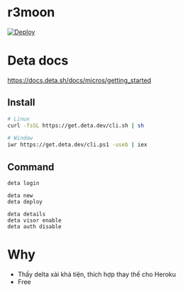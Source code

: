 # r3moon
[![Deploy](https://button.deta.dev/1/svg)](https://go.deta.dev/deploy?repo=https://github.com/rin2401/r3moon)


# Deta docs
https://docs.deta.sh/docs/micros/getting_started

## Install
```bash
# Linux
curl -fsSL https://get.deta.dev/cli.sh | sh

# Window
iwr https://get.deta.dev/cli.ps1 -useb | iex
```

## Command
```
deta login

deta new
deta deploy

deta details
deta visor enable
deta auth disable
```

# Why
- Thấy delta xài khá tiện, thích hợp thay thế cho Heroku
- Free
